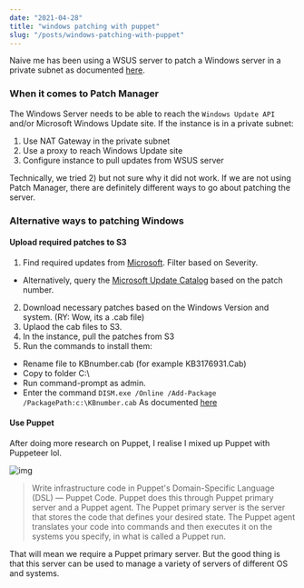 ```yaml
---
date: "2021-04-28"
title: "windows patching with puppet"
slug: "/posts/windows-patching-with-puppet"
---
```


Naive me has been using a WSUS server to patch a Windows server in a private subnet as documented [here](https://aws.amazon.com/blogs/mt/how-to-patch-windows-ec2-instances-in-private-subnets-using-aws-systems-manager/).

### When it comes to Patch Manager
The Windows Server needs to be able to reach the `Windows Update API` and/or Microsoft Windows Update site. If the instance is in a private subnet:
1) Use NAT Gateway in the private subnet
2) Use a proxy to reach Windows Update site 
3) Configure instance to pull updates from WSUS server

Technically, we tried 2) but not sure why it did not work. If we are not using Patch Manager, there are definitely different ways to go about patching the server.

### Alternative ways to patching Windows
#### Upload required patches to S3 
1. Find required updates from [Microsoft](https://msrc.microsoft.com/update-guide). Filter based on Severity. 
- Alternatively, query the [Microsoft Update Catalog](https://www.catalog.update.microsoft.com/Search.aspx?q=KB5001330) based on the patch number.
2. Download necessary patches based on the Windows Version and system. (RY: Wow, its a .cab file)
3. Uplaod the cab files to S3.
4. In the instance, pull the patches from S3
5. Run the commands to install them:
- Rename file to KBnumber.сab (for example KB3176931.Cab)
- Copy to folder C:\
- Run command-prompt as admin.
- Enter the command `DISM.exe /Online /Add-Package /PackagePath:c:\KBnumber.cab`
As documented [here](https://thewincentral.com/how-to-install-cab-files-on-windows-10-for-cumulative-updates/)

#### Use Puppet 
After doing more research on Puppet, I realise I mixed up Puppet with Puppeteer lol.

![img](https://puppet.com/docs/puppet/7.6/puppet_run.png)

> Write infrastructure code in Puppet's Domain-Specific Language (DSL) — Puppet Code. Puppet does this through Puppet primary server and a Puppet agent. The Puppet primary server is the server that stores the code that defines your desired state. The Puppet agent translates your code into commands and then executes it on the systems you specify, in what is called a Puppet run.

That will mean we require a Puppet primary server. But the good thing is that this server can be used to manage a variety of servers of different OS and systems. 


